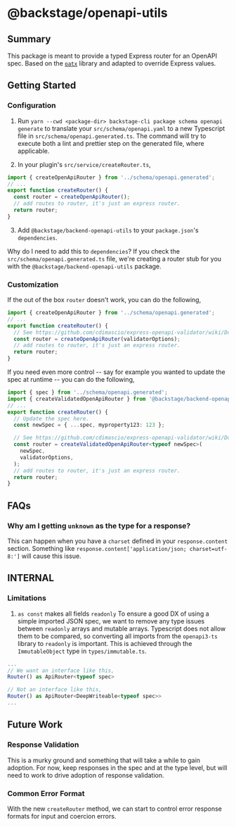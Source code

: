 # @backstage/openapi-utils

## Summary

This package is meant to provide a typed Express router for an OpenAPI spec. Based on the [`oatx`](https://github.com/varanauskas/oatx) library and adapted to override Express values.

## Getting Started

### Configuration

1. Run `yarn --cwd <package-dir> backstage-cli package schema openapi generate` to translate your `src/schema/openapi.yaml` to a new Typescript file in `src/schema/openapi.generated.ts`. The command will try to execute both a lint and prettier step on the generated file, where applicable.

2. In your plugin's `src/service/createRouter.ts`,

```ts
import { createOpenApiRouter } from '../schema/openapi.generated';
// ...
export function createRouter() {
  const router = createOpenApiRouter();
  // add routes to router, it's just an express router.
  return router;
}
```

3. Add `@backstage/backend-openapi-utils` to your `package.json`'s `dependencies`.

Why do I need to add this to `dependencies`? If you check the `src/schema/openapi.generated.ts` file, we're creating a router stub for you with the `@backstage/backend-openapi-utils` package.

### Customization

If the out of the box `router` doesn't work, you can do the following,

```ts
import { createOpenApiRouter } from '../schema/openapi.generated';
// ...
export function createRouter() {
  // See https://github.com/cdimascio/express-openapi-validator/wiki/Documentation for available options.
  const router = createOpenApiRouter(validatorOptions);
  // add routes to router, it's just an express router.
  return router;
}
```

If you need even more control -- say for example you wanted to update the spec at runtime -- you can do the following,

```ts
import { spec } from '../schema/openapi.generated';
import { createValidatedOpenApiRouter } from '@backstage/backend-openapi-utils';
// ...
export function createRouter() {
  // Update the spec here.
  const newSpec = { ...spec, myproperty123: 123 };

  // See https://github.com/cdimascio/express-openapi-validator/wiki/Documentation for available options.
  const router = createValidatedOpenApiRouter<typeof newSpec>(
    newSpec,
    validatorOptions,
  );
  // add routes to router, it's just an express router.
  return router;
}
```

## FAQs

### Why am I getting `unknown` as the type for a response?

This can happen when you have a `charset` defined in your `response.content` section. Something like `response.content['application/json; charset=utf-8:']` will cause this issue.

## INTERNAL

### Limitations

1. `as const` makes all fields `readonly`
   To ensure a good DX of using a simple imported JSON spec, we want to remove any type issues between `readonly` arrays and mutable arrays. Typescript does not allow them to be compared, so converting all imports from the `openapi3-ts` library to `readonly` is important. This is achieved through the `ImmutableObject` type in `types/immutable.ts`.

```ts
...
// We want an interface like this,
Router() as ApiRouter<typeof spec>

// Not an interface like this,
Router() as ApiRouter<DeepWriteable<typeof spec>>
...
```

## Future Work

### Response Validation

This is a murky ground and something that will take a while to gain adoption. For now, keep responses in the spec and at the type level, but will need to work to drive adoption of response validation.

### Common Error Format

With the new `createRouter` method, we can start to control error response formats for input and coercion errors.

